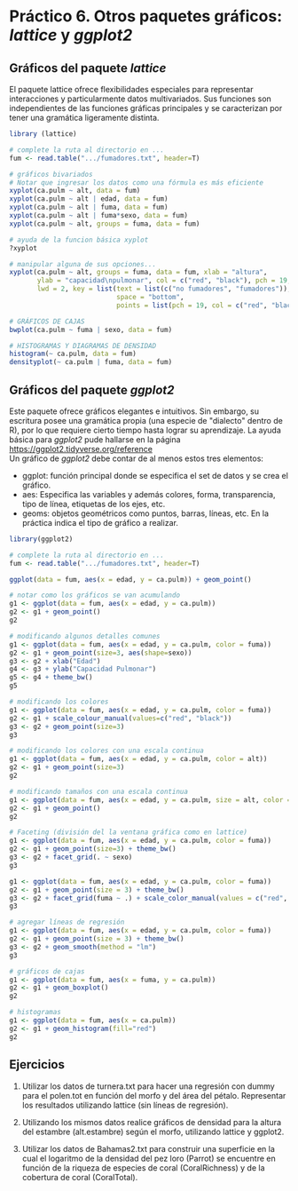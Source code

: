 # Práctico 6. Otros paquetes gráficos: *lattice* y *ggplot2*


## Gráficos del paquete *lattice*

El paquete lattice ofrece flexibilidades especiales para representar interacciones y particularmente datos multivariados. Sus funciones son independientes de las funciones gráficas principales y se caracterizan por tener una gramática ligeramente distinta.   

```R
library (lattice)

# complete la ruta al directorio en ...
fum <- read.table(".../fumadores.txt", header=T)

# gráficos bivariados
# Notar que ingresar los datos como una fórmula es más eficiente
xyplot(ca.pulm ~ alt, data = fum)
xyplot(ca.pulm ~ alt | edad, data = fum)
xyplot(ca.pulm ~ alt | fuma, data = fum)
xyplot(ca.pulm ~ alt | fuma*sexo, data = fum)
xyplot(ca.pulm ~ alt, groups = fuma, data = fum)

# ayuda de la funcion básica xyplot
?xyplot

# manipular alguna de sus opciones...
xyplot(ca.pulm ~ alt, groups = fuma, data = fum, xlab = "altura", 
       ylab = "capacidad\npulmonar", col = c("red", "black"), pch = 19, 
       lwd = 2, key = list(text = list(c("no fumadores", "fumadores")), 
                           space = "bottom", 
                           points = list(pch = 19, col = c("red", "black"))))

# GRÁFICOS DE CAJAS
bwplot(ca.pulm ~ fuma | sexo, data = fum)

# HISTOGRAMAS Y DIAGRAMAS DE DENSIDAD
histogram(~ ca.pulm, data = fum)
densityplot(~ ca.pulm | fuma, data = fum)
```

## Gráficos del paquete *ggplot2*

Este paquete ofrece gráficos elegantes e intuitivos. Sin embargo, su escritura posee una gramática propia (una especie de "dialecto" dentro de R), por lo que requiere cierto tiempo hasta lograr su aprendizaje. La ayuda básica para *ggplot2* pude hallarse en la página https://ggplot2.tidyverse.org/reference  
Un gráfico de *ggplot2* debe contar de al menos estos tres elementos:  

* ggplot: función principal donde se especifica el set de datos y se crea el gráfico.   
* aes: Especifica las variables y además  colores, forma, transparencia, tipo de línea, etiquetas de los ejes, etc.  
* geoms: objetos geométricos como puntos, barras, líneas, etc. En la práctica indica el tipo de gráfico a realizar.  

```R
library(ggplot2)

# complete la ruta al directorio en ...
fum <- read.table(".../fumadores.txt", header=T)

ggplot(data = fum, aes(x = edad, y = ca.pulm)) + geom_point()

# notar como los gráficos se van acumulando
g1 <- ggplot(data = fum, aes(x = edad, y = ca.pulm))
g2 <- g1 + geom_point()
g2

# modificando algunos detalles comunes
g1 <- ggplot(data = fum, aes(x = edad, y = ca.pulm, color = fuma)) 
g2 <- g1 + geom_point(size=3, aes(shape=sexo)) 
g3 <- g2 + xlab("Edad")
g4 <- g3 + ylab("Capacidad Pulmonar")
g5 <- g4 + theme_bw()
g5

# modificando los colores 
g1 <- ggplot(data = fum, aes(x = edad, y = ca.pulm, color = fuma)) 
g2 <- g1 + scale_colour_manual(values=c("red", "black"))
g3 <- g2 + geom_point(size=3) 
g3

# modificando los colores con una escala continua
g1 <- ggplot(data = fum, aes(x = edad, y = ca.pulm, color = alt)) 
g2 <- g1 + geom_point(size=3) 
g2

# modificando tamaños con una escala continua
g1 <- ggplot(data = fum, aes(x = edad, y = ca.pulm, size = alt, color = fuma)) 
g2 <- g1 + geom_point() 
g2

# Faceting (división del la ventana gráfica como en lattice)
g1 <- ggplot(data = fum, aes(x = edad, y = ca.pulm, color = fuma))
g2 <- g1 + geom_point(size=3) + theme_bw()
g3 <- g2 + facet_grid(. ~ sexo)
g3

g1 <- ggplot(data = fum, aes(x = edad, y = ca.pulm, color = fuma))
g2 <- g1 + geom_point(size = 3) + theme_bw()
g3 <- g2 + facet_grid(fuma ~ .) + scale_color_manual(values = c("red", "blue"))
g3

# agregar líneas de regresión
g1 <- ggplot(data = fum, aes(x = edad, y = ca.pulm, color = fuma))
g2 <- g1 + geom_point(size = 3) + theme_bw()
g3 <- g2 + geom_smooth(method = "lm")
g3

# gráficos de cajas
g1 <- ggplot(data = fum, aes(x = fuma, y = ca.pulm))
g2 <- g1 + geom_boxplot()
g2

# histogramas
g1 <- ggplot(data = fum, aes(x = ca.pulm))
g2 <- g1 + geom_histogram(fill="red")
g2
```

## Ejercicios

1. Utilizar los datos de turnera.txt para  hacer una regresión con dummy para el polen.tot en función del morfo y del área del pétalo. Representar los resultados utilizando lattice (sin líneas de regresión).  

2. Utilizando los mismos datos realice gráficos de densidad para la altura del estambre (alt.estambre) según el morfo, utilizando lattice y ggplot2.  

3. Utilizar los datos de Bahamas2.txt para construir una superficie en la cual el logaritmo de la densidad del pez loro (Parrot) se encuentre en función de la riqueza de especies de coral (CoralRichness) y de la cobertura de coral (CoralTotal).  
